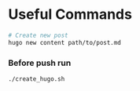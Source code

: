 # Useful Commands

```bash
# Create new post
hugo new content path/to/post.md
```

### Before push run
```bash
./create_hugo.sh
```